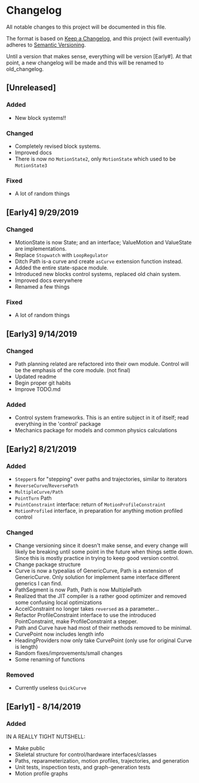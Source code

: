 # Changelog
All notable changes to this project will be documented in this file.

The format is based on [Keep a Changelog](https://keepachangelog.com/en/1.0.0/),
and this project (will eventually) adheres to [Semantic Versioning](https://semver.org/spec/v2.0.0.html).

Until a version that makes sense, everything will be version [Early#].
At that point, a new changelog will be made and this will be renamed to old_changelog.

## [Unreleased] 
### Added
- New block systems!!

### Changed
- Completely revised block systems.
- Improved docs
- There is now no `MotionState2`, only `MotionState` which used to be `MotionState3`

### Fixed
- A lot of random things


## [Early4] 9/29/2019
### Changed
- MotionState is now State; and an interface; ValueMotion and ValueState are implementations.
- Replace `Stopwatch` with `LoopRegulator`
- Ditch Path is-a curve and create `asCurve` extension function instead.
- Added the entire state-space module.
- Introduced new blocks control systems, replaced old chain system.
- Improved docs everywhere
- Renamed a few things
### Fixed
- A lot of random things

## [Early3] 9/14/2019
### Changed
- Path planning related are refactored into their own module. Control will be the emphasis of the core module. (not final)
- Updated readme
- Begin proper git habits
- Improve TODO.md
### Added
- Control system frameworks. This is an entire subject in it of itself; read everything in the 'control' package
- Mechanics package for models and common physics calculations

## [Early2] 8/21/2019
### Added
- `Stepper`s for "stepping" over paths and trajectories, similar to iterators
- `ReverseCurve`/`ReversePath`
- `MultipleCurve/Path`
- `PointTurn` Path
- `PointConstraint` interface: return of `MotionProfileConstraint`
- `MotionProfiled` interface, in preparation for anything motion profiled control

### Changed
- Change versioning since it doesn't make sense, and every change will likely be breaking
until some point in the future when things settle down. Since this is mostly practice in
trying to keep good version control.
- Change package structure
- Curve is now a typealias of GenericCurve, Path is a extension of GenericCurve. Only solution
for implement same interface different generics I can find.
- PathSegment is now Path, Path is now MultiplePath
- Realized that the JIT compiler is a rather good optimizer and removed some confusing local optimizations
- AccelConstraint no longer takes `reversed` as a parameter...
- Refactor ProfileConstraint interface to use the introduced PointConstraint, make ProfileConstraint a stepper.
- Path and Curve have had most of their methods removed to be minimal.
- CurvePoint now includes length info
- HeadingProviders now only take CurvePoint (only use for original Curve is length)
- Random fixes/improvements/small changes
- Some renaming of functions

### Removed
- Currently useless `QuickCurve`


## [Early1] - 8/14/2019
### Added
IN A REALLY TIGHT NUTSHELL:
- Make public
- Skeletal structure for control/hardware interfaces/classes
- Paths, reparameterization, motion profiles, trajectories, and generation
- Unit tests, inspection tests, and graph-generation tests
- Motion profile graphs
